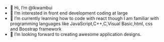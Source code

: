 - 👋 Hi, I’m @lkwambui
- 👀 I’m interested in front end development coding at large
- 🌱 I’m currently learning how to code with react though I am familiar with programming languages like JavaScript,C++,C,Visual Basic,html, css and Boostrap framework
- 💞️ I’m looking forward to creating awesome application designs.


<!---
lkwambui/lkwambui is a ✨ special ✨ repository because its `README.md` (this file) appears on your GitHub profile.
You can click the Preview link to take a look at your changes.
--->
